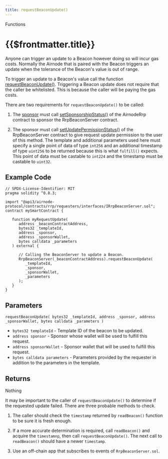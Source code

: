 ```yaml
---
title: requestBeaconUpdate()
---
```


<TitleSpan>Functions</TitleSpan>

# {{$frontmatter.title}}

<VersionWarning/>

<TocHeader />
<TOC class="table-of-contents" :include-level="[2,3]" />

Anyone can trigger an update to a Beacon however doing so will incur gas costs.
Normally the Airnode that is paired with the Beacon triggers an update when the
tolerance of the Beacon's value is out of range.

To trigger an update to a Beacon's value call the function
[requestBeaconUpdate()](https://github.com/api3dao/airnode/blob/master/packages/airnode-protocol/contracts/rrp/requesters/RrpBeaconServerV0.sol#L184-L232).
Triggering a Beacon update does not require that the caller be whitelisted. This
is because the caller will be paying the gas costs.

There are two requirements for `requestBeaconUpdate()` to be called:

1. The [sponsor](../../../airnode/v0.5/concepts/sponsor.md) must call
   [setSponsorshipStatus()](https://github.com/api3dao/airnode/blob/master/packages/airnode-protocol/contracts/rrp/AirnodeRrpV0.sol#L36-L58)
   of the AirnodeRrp contract to sponsor the RrpBeaconServer contract.

2. The sponsor must call
   [setUpdatePermissionStatus()](https://github.com/api3dao/airnode/blob/master/packages/airnode-protocol/contracts/rrp/requesters/RrpBeaconServerV0.sol#L169-L182)
   of the RrpBeaconServer contract to give request update permission to the user
   of this method. The template and additional parameters used here must specify
   a single point of data of type `int256` and an additional timestamp of type
   `uint256` to be returned because this is what `fulfill()` expects. This point
   of data must be castable to `int224` and the timestamp must be castable to
   `uint32`.

## Example Code

```solidity
// SPDX-License-Identifier: MIT
pragma solidity ^0.8.3;

import "@api3/airnode-protocol/contracts/rrp/requesters/interfaces/IRrpBeaconServer.sol";
contract mySmartContract {

   function myRequestUpdate(
      address _beaconContractAddress,
      bytes32 _templateId,
      address _sponsor,
      address _sponsorWallet,
      bytes calldata _parameters
   ) external {

      // Calling the BeaconServer to update a Beacon.
      RrpBeaconServer(_beaconContractAddress).requestBeaconUpdate(
         _templateId,
         _sponsor,
         _sponsorWallet,
         _parameters
      );
   }
}
```

## Parameters

`requestBeaconUpdate( bytes32 _templateId, address _sponsor, address _sponsorWallet, bytes calldata _parameters )`

- `bytes32 templateId` - Template ID of the beacon to be updated.
- `address sponsor` - Sponsor whose wallet will be used to fulfill this request.
- `address sponsorWallet` - Sponsor wallet that will be used to fulfill this
  request.
- `bytes calldata parameters` - Parameters provided by the requester in addition
  to the parameters in the template.

## Returns

Nothing

It may be important to the caller of `requestBeaconUpdate()` to determine if the
requested update failed. There are three probable methods to check.

1. The caller should check the `timestamp` returned by `readBeacon()` function
   to be sure it is fresh enough.

2. If a more accurate determination is required, call `readBeacon()` and acquire
   the `timestamnp`, then call `requestBeaconUpdate()`. The next call to
   `readBeacon()` should have a newer `timestamp`.

3. Use an off-chain app that subscribes to events of `RrpBeaconServer.sol`.
